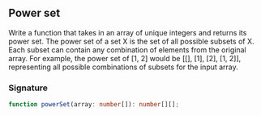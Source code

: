 ## Power set

Write a function that takes in an array of unique integers and returns its power set. The power set of a set X is the set of all possible subsets of X. Each subset can contain any combination of elements from the original array. For example, the power set of [1, 2] would be [[], [1], [2], [1, 2]], representing all possible combinations of subsets for the input array.

### Signature

```typescript
function powerSet(array: number[]): number[][];
```

